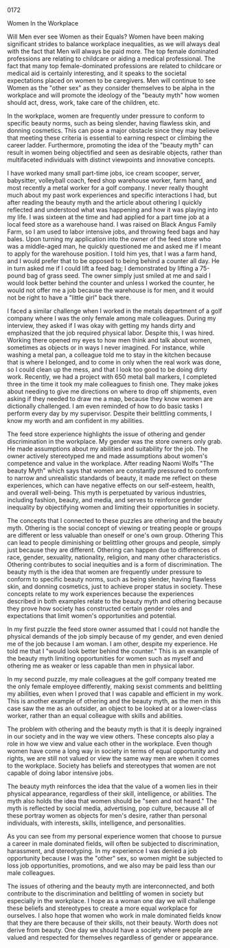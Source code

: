 0172

Women In the Workplace

Will Men ever see Women as their Equals? Women have been making
significant strides to balance workplace inequalities, as we will always
deal with the fact that Men will always be paid more. The top female
dominated professions are relating to childcare or aiding a medical
professional. The fact that many top female-dominated professions are
related to childcare or medical aid is certainly interesting, and it
speaks to the societal expectations placed on women to be caregivers.
Men will continue to see Women as the "other sex" as they consider
themselves to be alpha in the workplace and will promote the ideology of
the "beauty myth" how women should act, dress, work, take care of the
children, etc.

In the workplace, women are frequently under pressure to conform to
specific beauty norms, such as being slender, having flawless skin, and
donning cosmetics. This can pose a major obstacle since they may believe
that meeting these criteria is essential to earning respect or climbing
the career ladder. Furthermore, promoting the idea of the \"beauty
myth\" can result in women being objectified and seen as desirable
objects, rather than multifaceted individuals with distinct viewpoints
and innovative concepts.

I have worked many small part-time jobs, ice cream scooper, server,
babysitter, volleyball coach, feed shop warehouse worker, farm hand, and
most recently a metal worker for a golf company. I never really thought
much about my past work experiences and specific interactions I had, but
after reading the beauty myth and the article about othering I quickly
reflected and understood what was happening and how it was playing into
my life. I was sixteen at the time and had applied for a part time job
at a local feed store as a warehouse hand. I was raised on Black Angus
Family Farm, so I am used to labor intensive jobs, and throwing feed
bags and hay bales. Upon turning my application into the owner of the
feed store who was a middle-aged man, he quickly questioned me and asked
me if I meant to apply for the warehouse position. I told him yes, that
I was a farm hand, and I would prefer that to be opposed to being behind
a counter all day. He in turn asked me if I could lift a feed bag; I
demonstrated by lifting a 75-pound bag of grass seed. The owner simply
just smiled at me and said I would look better behind the counter and
unless I worked the counter, he would not offer me a job because the
warehouse is for men, and it would not be right to have a "little girl"
back there.

I faced a similar challenge when I worked in the metals department of a
golf company where I was the only female among male colleagues. During
my interview, they asked if I was okay with getting my hands dirty and
emphasized that the job required physical labor. Despite this, I was
hired. Working there opened my eyes to how men think and talk about
women, sometimes as objects or in ways I never imagined. For instance,
while washing a metal pan, a colleague told me to stay in the kitchen
because that is where I belonged, and to come in only when the real work
was done, so I could clean up the mess, and that I look too good to be
doing dirty work. Recently, we had a project with 650 metal ball
markers, I completed three in the time it took my male colleagues to
finish one. They make jokes about needing to give me directions on where
to drop off shipments, even asking if they needed to draw me a map,
because they know women are dictionally challenged. I am even reminded
of how to do basic tasks I perform every day by my supervisor. Despite
their belittling comments, I know my worth and am confident in my
abilities.

The feed store experience highlights the issue of othering and gender
discrimination in the workplace. My gender was the store owners only
grab. He made assumptions about my abilities and suitability for the
job. The owner actively stereotyped me and made assumptions about
women\'s competence and value in the workplace. After reading Naomi
Wolfs "The beauty Myth" which says that women are constantly pressured
to conform to narrow and unrealistic standards of beauty, it made me
reflect on these experiences, which can have negative effects on our
self-esteem, health, and overall well-being. This myth is perpetuated by
various industries, including fashion, beauty, and media, and serves to
reinforce gender inequality by objectifying women and limiting their
opportunities in society.

The concepts that I connected to these puzzles are othering and the
beauty myth. Othering is the social concept of viewing or treating
people or groups are different or less valuable than oneself or one\'s
own group. Othering This can lead to people diminishing or belittling
other groups and people, simply just because they are different.
Othering can happen due to differences of race, gender, sexuality,
nationality, religion, and many other characteristics. Othering
contributes to social inequities and is a form of discrimination. The
beauty myth is the idea that women are frequently under pressure to
conform to specific beauty norms, such as being slender, having flawless
skin, and donning cosmetics, just to achieve proper status in society.
These concepts relate to my work experiences because the experiences
described in both examples relate to the beauty myth and othering
because they prove how society has constructed certain gender roles and
expectations that limit women\'s opportunities and potential.

In my first puzzle the feed store owner assumed that I could not handle
the physical demands of the job simply because of my gender, and even
denied me of the job because I am woman. I am other, despite my
experience. He told me that I "would look better behind the counter."
This is an example of the beauty myth limiting opportunities for women
such as myself and othering me as weaker or less capable than men in
physical labor.

In my second puzzle, my male colleagues at the golf company treated me
the only female employee differently, making sexist comments and
belittling my abilities, even when I proved that I was capable and
efficient in my work. This is another example of othering and the beauty
myth, as the men in this case saw the me as an outsider, an object to be
looked at or a lower-class worker, rather than an equal colleague with
skills and abilities.

The problem with othering and the beauty myth is that it is deeply
ingrained in our society and in the way we view others. These concepts
also play a role in how we view and value each other in the workplace.
Even though women have come a long way in society in terms of equal
opportunity and rights, we are still not valued or view the same way men
are when it comes to the workplace. Society has beliefs and stereotypes
that women are not capable of doing labor intensive jobs.

The beauty myth reinforces the idea that the value of a women lies in
their physical appearance, regardless of their skill, intelligence, or
abilities. The myth also holds the idea that women should be "seen and
not heard." The myth is reflected by social media, advertising, pop
culture, because all of these portray women as objects for men\'s
desire, rather than personal individuals, with interests, skills,
intelligence, and personalities.

As you can see from my personal experience women that choose to pursue a
career in male dominated fields, will often be subjected to
discrimination, harassment, and stereotyping. In my experience I was
denied a job opportunity because I was the "other" sex, so women might
be subjected to loss job opportunities, promotions, and we also may be
paid less than our male colleagues.

The issues of othering and the beauty myth are interconnected, and both
contribute to the discrimination and belittling of women in society but
especially in the workplace. I hope as a woman one day we will challenge
these beliefs and stereotypes to create a more equal workplace for
ourselves. I also hope that women who work in male dominated fields know
that they are there because of their skills, not their beauty. Worth
does not derive from beauty. One day we should have a society where
people are valued and respected for themselves regardless of gender or
appearance.
